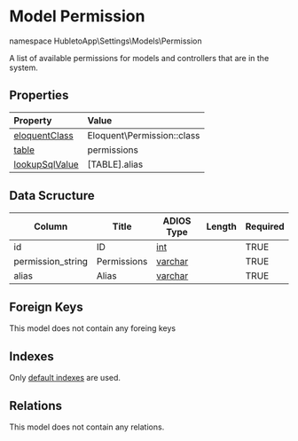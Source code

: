 # Model Permission

namespace HubletoApp\Settings\Models\Permission

A list of available permissions for models and controllers that are in the system.

## Properties

| Property                                                                                 | Value                      |
| :--------------------------------------------------------------------------------------- | :------------------------- |
| [eloquentClass](https://docs.wai.blue/adios-framework/models/properties#eloquentClass)   | Eloquent\Permission::class |
| [table](https://docs.wai.blue/adios-framework/models/properties#table)                   | permissions                |
| [lookupSqlValue](https://docs.wai.blue/adios-framework/models/properties#lookupSqlValue) | [TABLE].alias              |

## Data Scructure

| Column            | Title       | ADIOS Type                                                                 | Length | Required |
| ----------------- | ----------- | -------------------------------------------------------------------------- | ------ | -------- |
| id                | ID          | [int](https://docs.wai.blue/adios-framework/models/attributes#int)         |        | TRUE     |
| permission_string | Permissions | [varchar](https://docs.wai.blue/adios-framework/models/attributes#varchar) |        | TRUE     |
| alias             | Alias       | [varchar](https://docs.wai.blue/adios-framework/models/attributes#varchar) |        | TRUE     |

## Foreign Keys

This model does not contain any foreing keys

## Indexes

Only [default indexes](https://docs.wai.blue/adios-framework/default-indexes) are used.

## Relations

This model does not contain any relations.
